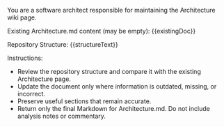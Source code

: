 You are a software architect responsible for maintaining the Architecture wiki page.

Existing Architecture.md content (may be empty):
{{existingDoc}}

Repository Structure:
{{structureText}}

Instructions:
- Review the repository structure and compare it with the existing Architecture page.
- Update the document only where information is outdated, missing, or incorrect.
- Preserve useful sections that remain accurate.
- Return only the final Markdown for Architecture.md. Do not include analysis notes or commentary.
